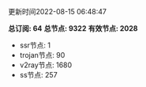 更新时间2022-08-15 06:48:47

**总订阅: 64**
**总节点: 9322**
**有效节点: 2028**
- ssr节点: 1
- trojan节点: 90
- v2ray节点: 1680
- ss节点: 257
